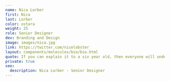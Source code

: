 ```yaml
---
name: Nica Lorber
first: Nica
last: Lorber
color: ostara
weight: 25
role: Senior Designer
dev: Branding and Design
image: images/nica.jpg
link: https://twitter.com/nicelobster
layout: components/molecules/bio/bio.html
quote: If you can explain it to a six year old, then everyone will understand it.
private: true
seo:
  description: Nica Lorber - Senior Designer
---
```

